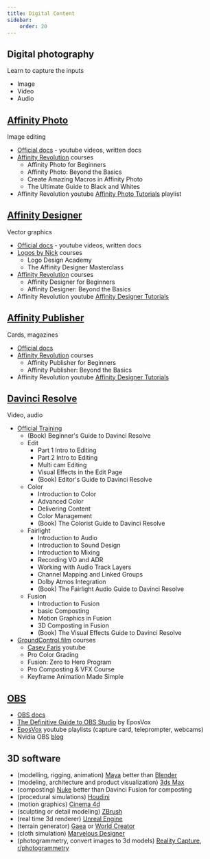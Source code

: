 ```yaml
---
title: Digital Content
sidebar:
    order: 20
---
```


## Digital photography

Learn to capture the inputs

-   Image
-   Video
-   Audio

## [Affinity Photo](https://affinity.serif.com/en-us/photo/)

Image editing

-   [Official docs](https://affinity.serif.com/en-us/learn/photo/desktop/) - youtube videos, written docs
-   [Affinity Revolution](https://courses.affinityrevolution.com/) courses
    -   Affinity Photo for Beginners
    -   Affinity Photo: Beyond the Basics
    -   Create Amazing Macros in Affinity Photo
    -   The Ultimate Guide to Black and Whites
-   Affinity Revolution youtube [Affinity Photo Tutorials](https://www.youtube.com/playlist?list=PLtQWi0Ez-6Qb_sMRcl9NcvUEvmDOVG5_Q) playlist

## [Affinity Designer](https://affinity.serif.com/en-us/designer/)

Vector graphics

-   [Official docs](https://affinity.serif.com/en-us/learn/designer/desktop/) - youtube videos, written docs
-   [Logos by Nick](https://academy.logosbynick.com/) courses
    -   Logo Design Academy
    -   The Affinity Designer Masterclass
-   [Affinity Revolution](https://courses.affinityrevolution.com/) courses
    -   Affinity Designer for Beginners
    -   Affinity Designer: Beyond the Basics
-   Affinity Revolution youtube [Affinity Designer Tutorials](https://www.youtube.com/playlist?list=PLtQWi0Ez-6QaB92EOEoHKV7xiXBeLcMpB)

## [Affinity Publisher](https://affinity.serif.com/en-us/publisher/)

Cards, magazines

-   [Official docs](https://affinity.serif.com/en-us/learn/publisher/desktop/)
-   [Affinity Revolution](https://courses.affinityrevolution.com/) courses
    -   Affinity Publisher for Beginners
    -   Affinity Publisher: Beyond the Basics
-   Affinity Revolution youtube [Affinity Designer Tutorials](https://www.youtube.com/playlist?list=PLtQWi0Ez-6QadDL8oUPGJ5uu9mQyMm-aa)

## [Davinci Resolve](https://www.blackmagicdesign.com/products/davinciresolve)

Video, audio

-   [Official Training](https://www.blackmagicdesign.com/products/davinciresolve/training)
    -   (Book) Beginner's Guide to Davinci Resolve
    -   Edit
        -   Part 1 Intro to Editing
        -   Part 2 Intro to Editing
        -   Multi cam Editing
        -   Visual Effects in the Edit Page
        -   (Book) Editor's Guide to Davinci Resolve
    -   Color
        -   Introduction to Color
        -   Advanced Color
        -   Delivering Content
        -   Color Management
        -   (Book) The Colorist Guide to Davinci Resolve
    -   Fairlight
        -   Introduction to Audio
        -   Introduction to Sound Design
        -   Introduction to Mixing
        -   Recording VO and ADR
        -   Working with Audio Track Layers
        -   Channel Mapping and Linked Groups
        -   Dolby Atmos Integration
        -   (Book) The Fairlight Audio Guide to Davinci Resolve
    -   Fusion
        -   Introduction to Fusion
        -   basic Composting
        -   Motion Graphics in Fusion
        -   3D Composting in Fusion
        -   (Book) The Visual Effects Guide to Davinci Resolve
-   [GroundControl.film](https://www.groundcontrol.film/) courses
    -   [Casey Faris](https://www.youtube.com/@CaseyFaris/videos) youtube
    -   Pro Color Grading
    -   Fusion: Zero to Hero Program
    -   Pro Composting & VFX Course
    -   Keyframe Animation Made Simple

## [OBS](https://obsproject.com/)

-   [OBS docs](https://obsproject.com/kb/)
-   [The Definitive Guide to OBS Studio](https://glitch.mov/products/the-definitive-guide-to-obs-studio) by EposVox
-   [EposVox](https://www.youtube.com/@EposVox) youtube playlists (capture card, teleprompter, webcams)
-   Nvidia OBS [blog](https://www.nvidia.com/en-us/geforce/guides/broadcasting-guide/)

## 3D software

-   (modelling, rigging, animation) [Maya](https://www.autodesk.com/products/maya) better than [Blender](https://www.blender.org/)
-   (modeling, architecture and product visualization) [3ds Max](https://www.autodesk.com/products/3ds-max)
-   (composting) [Nuke](https://www.foundry.com/products/nuke-family/nuke) better than Davinci Fusion for composting
-   (procedural simulations) [Houdini](https://www.sidefx.com/products/houdini/)
-   (motion graphics) [Cinema 4d](https://www.maxon.net/en/cinema-4d)
-   (sculpting or detail modeling) [ZBrush](https://www.maxon.net/en/zbrush)
-   (real time 3d renderer) [Unreal Engine](https://www.unrealengine.com/en-US)
-   (terrain generator) [Gaea](https://quadspinner.com/) or [World Creator](https://www.world-creator.com/en/index.phtml)
-   (cloth simulation) [Marvelous Designer](https://www.marvelousdesigner.com/)
-   (photogrammetry, convert images to 3d models) [Reality Capture](https://www.capturingreality.com/), [r/photogrammetry](https://www.reddit.com/r/photogrammetry/)
